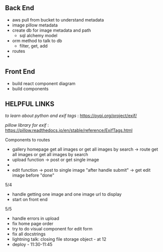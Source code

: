 ## Back End
- aws pull from bucket to understand metadata
- image pillow metadata
- create db for image metadata and path
    - sql alchemy model
- orm method to talk to db
    - filter, get, add
- routes
- 


## Front End
- build react component diagram
- build components


## HELPFUL LINKS
 *to learn about python and exif tags* : https://pypi.org/project/exif/

 *pillow library for exif* : https://pillow.readthedocs.io/en/stable/reference/ExifTags.html


Components to routes 
- gallery homepage get all images or get all images by search -> route get all images or get all images by search
- upload function -> post or get single image 
- 
- edit function -> post to single image "after handle submit"
            -> get edit image before "done"




5/4
- handle getting one image and one image url to display
- start on front end


5/5
- handle errors in upload
- fix home page order 
- try to do visual component for edit form
- fix all docstrings
- lightning talk: closing file storage object - at 12
- deploy - 11:30-11:45

